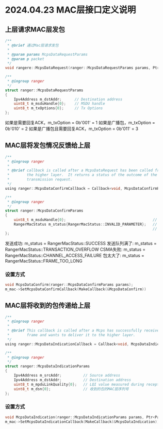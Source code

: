 # 2024.04.23 MAC层接口定义说明

## 上层请求MAC层发包

```C
/**
 * @brief 通过Mac层请求发包
 * 
 * @param params McpsDataRequestParams
 * @param p packet 
 */
void rangere::McpsDataRequest(ranger::McpsDataRequestParams params, Ptr<Packet> p);

/**
 * @ingroup ranger
 */
struct ranger::McpsDataRequestParams
{
    Ipv4Address m_dstAddr;      // Destination address
    uint8_t m_msduHandle{0};    // MSDU handle
    uint8_t m_txOptions{0};     // Tx Options
};
```

如果是需要回复ACK，m_txOption = 0b'001' = 1
如果是广播包，m_txOption = 0b'010' = 2
如果是广播包且需要回复ACK，m_txOption = 0b'011' = 3

## MAC层将发包情况反馈给上层
```C
/**
 * @ingroup ranger
 *
 * @brief callback is called after a McpsDataRequest has been called from
 *        the higher layer.  It returns a status of the outcome of the
 *        transmission request.
 */
using ranger::McpsDataConfirmCallback = Callback<void, McpsDataConfirmParams>;

/**
 * @ingroup ranger
 */
struct ranger::McpsDataConfirmParams
{
    uint8_t m_msduHandle{0};                                        // MSDU handle
    RangerMacStatus m_status{RangerMacStatus::INVALID_PARAMETER};   // The status
                                                                    // of the last MSDU transmission
};
```

发送成功: m_status = RangerMacStatus::SUCCESS
发送队列满了: m_status = RangerMacStatus::TRANSACTION_OVERFLOW
CSMA失败: m_status = RangerMacStatus::CHANNEL_ACCESS_FAILURE
包太大了: m_status = RangerMacStatus::FRAME_TOO_LONG

### 设置方式
```C
void McpsDataConfirm(ranger::McpsDataConfirmParams params);
m_mac->SetMcpsDataConfirmCallback(MakeCallback(&McpsDataConfirm))
```

## MAC层将收到的包传递给上层

```C
/**
 * @ingroup ranger
 *
 * @brief This callback is called after a Mcps has successfully received a
 *        frame and wants to deliver it to the higher layer.
 */
using ranger::McpsDataIndicationCallback = Callback<void, McpsDataIndicationParams, Ptr<Packet>>;

/**
 * @ingroup ranger
 */
struct ranger::McpsDataIndicationParams
{
    Ipv4Address m_srcAddr;          // Source address
    Ipv4Address m_dstAddr;          // Destination address
    uint8_t m_mpduLinkQuality{0};   // LQI value measured during reception of the MPDU
    uint8_t m_dsn{0};               // 收到的包的MAC层序列号
};
```

### 设置方式
```C
void McpsDataIndication(ranger::McpsDataIndicationParams params, Ptr<Packet> p);
m_mac->SetMcpsDataIndicationCallback(MakeCallback(&McpsDataIndication))
```